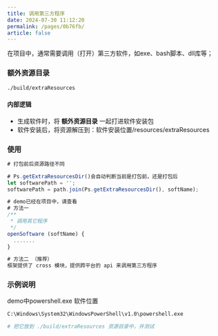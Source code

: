 ```yaml
---
title: 调用第三方程序
date: 2024-07-30 11:12:20
permalink: /pages/0b76fb/
article: false
---
```


在项目中，通常需要调用（打开）第三方软件，如exe、bash脚本、dll库等；

### 额外资源目录
```bash
./build/extraResources
```

#### 内部逻辑
- 生成软件时，将 **额外资源目录** 一起打进软件安装包
- 软件安装后，将资源解压到：软件安装位置/resources/extraResources

### 使用
```javascript
# 打包前后资源路径不同

# Ps.getExtraResourcesDir()会自动判断当前是打包前，还是打包后
let softwarePath = '';
softwarePath = path.join(Ps.getExtraResourcesDir(), softName);

# demo已经在项目中，请查看
# 方法一
/**
 * 调用其它程序
 */
openSoftware (softName) {
  .......
}

# 方法二 （推荐）
框架提供了 cross 模块，提供跨平台的 api 来调用第三方程序

```

### 示例说明
demo中powershell.exe 软件位置
```bash
C:\Windows\System32\WindowsPowerShell\v1.0\powershell.exe

# 把它放到 ./build/extraResources 资源目录中，并测试
```
